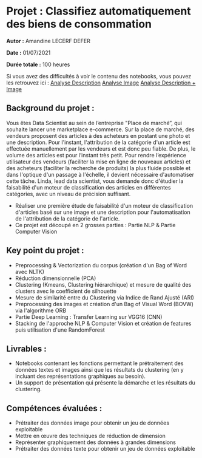 # Projet : Classifiez automatiquement des biens de consommation

**Autor :** Amandine LECERF DEFER

**Date :** 01/07/2021

**Durée totale :** 100 heures

Si vous avez des difficultés à voir le contenu des notebooks, vous pouvez les retrouvez ici :
[Analyse Description](https://nbviewer.org/github/AmandineLecerfDefer/RNCP_DS_OC_P6_Classifiez_automatiquement_des_biens_de_consommation/blob/main/P6_01_NLP.ipynb)
[Analyse Image](https://nbviewer.org/github/AmandineLecerfDefer/RNCP_DS_OC_P6_Classifiez_automatiquement_des_biens_de_consommation/blob/main/P6_02_Pictures.ipynb)
[Analyse Description + Image]()


## Background du projet :
Vous êtes Data Scientist au sein de l’entreprise "Place de marché”, qui souhaite lancer une marketplace e-commerce.
Sur la place de marché, des vendeurs proposent des articles à des acheteurs en postant une photo et une description.
Pour l'instant, l'attribution de la catégorie d'un article est effectuée manuellement par les vendeurs et est donc peu fiable. De plus, le volume des articles est pour l’instant très petit.
Pour rendre l’expérience utilisateur des vendeurs (faciliter la mise en ligne de nouveaux articles) et des acheteurs (faciliter la recherche de produits) la plus fluide possible et dans l'optique d'un passage à l'échelle, il devient nécessaire d'automatiser cette tâche.
Linda, lead data scientist, vous demande donc d'étudier la faisabilité d'un moteur de classification des articles en différentes catégories, avec un niveau de précision suffisant.
- Réaliser une première étude de faisabilité d'un moteur de classification d'articles basé sur une image et une description pour l'automatisation de l'attribution de la catégorie de l'article.
- Ce projet est découpé en 2 grosses parties : Partie NLP & Partie Computer Vision

## Key point du projet :
- Preprocessing & Vectorization du corpus (création d'un Bag of Word avec NLTK)
- Réduction dimensionnelle (PCA)
- Clustering (Kmeans, Clustering hiérarchique) et mesure de qualité des clusters avec le coefficient de silhouette
- Mesure de similarité entre du Clustering via Indice de Rand Ajusté (ARI)
- Preprocessing des images et création d'un Bag of Visual Word (BOVW) via l'algorithme ORB
- Partie Deep Learning : Transfer Learning sur VGG16 (CNN)
- Stacking de l'approche NLP & Computer Vision et création de features puis utilisation d'une RandomForest

## Livrables :
- Notebooks contenant les fonctions permettant le prétraitement des données textes et images ainsi que les résultats du clustering (en y incluant des représentations graphiques au besoin).
- Un support de présentation qui présente la démarche et les résultats du clustering.


## Compétences évaluées :
- Prétraiter des données image pour obtenir un jeu de données exploitable
- Mettre en œuvre des techniques de réduction de dimension
- Représenter graphiquement des données à grandes dimensions
- Prétraiter des données texte pour obtenir un jeu de données exploitable

